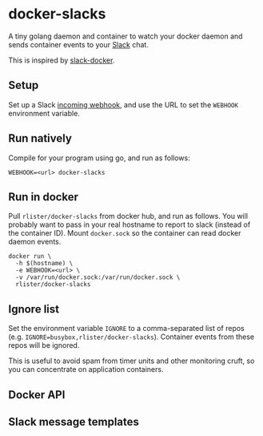 # docker-slacks

A tiny golang daemon and container to watch your docker daemon and
sends container events to your [Slack](https://slack.com) chat.

This is inspired by [slack-docker](https://github.com/int128/slack-docker).

## Setup

Set up a Slack
[incoming webhook](https://my.slack.com/services/new/incoming-webhook),
and use the URL to set the `WEBHOOK` environment variable.

## Run natively

Compile for your program using go, and run as follows:

```
WEBHOOK=<url> docker-slacks
```

## Run in docker

Pull `rlister/docker-slacks` from docker hub, and run as follows. You
will probably want to pass in your real hostname to report to slack
(instead of the container ID). Mount `docker.sock` so the
container can read docker daemon events.

```
docker run \
  -h $(hostname) \
  -e WEBHOOK=<url> \
  -v /var/run/docker.sock:/var/run/docker.sock \
  rlister/docker-slacks
```

## Ignore list

Set the environment variable `IGNORE` to a comma-separated list of
repos (e.g. `IGNORE=busybox,rlister/docker-slacks`). Container events from
these repos will be ignored.

This is useful to avoid spam from timer units and other monitoring
cruft, so you can concentrate on application containers.

## Docker API

## Slack message templates
